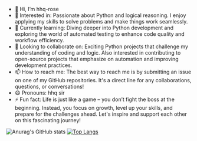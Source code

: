 - 👋 Hi, I’m hhq-rose
- 👀 Interested in: Passionate about Python and logical reasoning. I enjoy applying my skills to solve problems and make things work seamlessly.
- 🌱 Currently learning: Diving deeper into Python development and exploring the world of automated testing to enhance code quality and workflow efficiency.
- 💞️ Looking to collaborate on: Exciting Python projects that challenge my understanding of coding and logic. Also interested in contributing to open-source projects that emphasize on automation and improving development practices.
- 📫 How to reach me: The best way to reach me is by submitting an issue on one of my GitHub repositories. It's a direct line for any collaborations, questions, or conversations!
- 😄 Pronouns: hhq sir
- ⚡ Fun fact: Life is just like a game – you don’t fight the boss at the beginning. Instead, you focus on growth, level up your skills, and prepare for the challenges ahead. Let's inspire and support each other on this fascinating journey!

![Anurag's GitHub stats](https://github-readme-stats.vercel.app/api??username=hhq-rose&show_icons=true&theme=cobalt)
[![Top Langs](https://github-readme-stats.vercel.app/api/top-langs/?username=hhq-rose)](https://github.com/anuraghazra/github-readme-stats)
<!---
hhq-rose/hhq-rose is a ✨ special ✨ repository because its `README.md` (this file) appears on your GitHub profile.
You can click the Preview link to take a look at your changes.
--->
